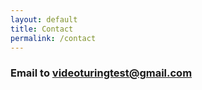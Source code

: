 ```yaml
--- 
layout: default
title: Contact
permalink: /contact
---
```

<link rel="stylesheet" href="/assets/css/dataset.css">

<div class="main-container">
    <h3 class="email">
        Email to <a href="mailto:videoturingtest@gmail.com">videoturingtest@gmail.com</a>
    </h3>
</div>